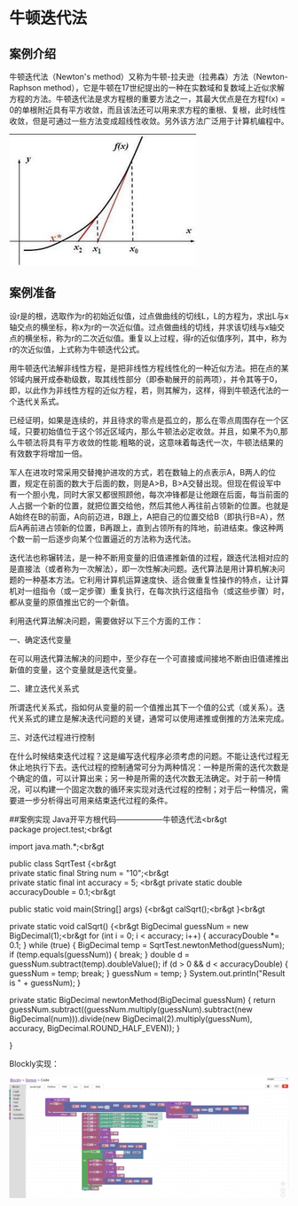 # 牛顿迭代法

## 案例介绍
牛顿迭代法（Newton's method）又称为牛顿-拉夫逊（拉弗森）方法（Newton-Raphson method），它是牛顿在17世纪提出的一种在实数域和复数域上近似求解方程的方法。牛顿迭代法是求方程根的重要方法之一，其最大优点是在方程f(x) = 0的单根附近具有平方收敛，而且该法还可以用来求方程的重根、复根，此时线性收敛，但是可通过一些方法变成超线性收敛。另外该方法广泛用于计算机编程中。

![](/assets/0.jpg)

## 案例准备
设r是的根，选取作为r的初始近似值，过点做曲线的切线L，L的方程为，求出L与x轴交点的横坐标，称x为r的一次近似值。过点做曲线的切线，并求该切线与x轴交点的横坐标，称为r的二次近似值。重复以上过程，得r的近似值序列，其中，称为r的次近似值，上式称为牛顿迭代公式。

用牛顿迭代法解非线性方程，是把非线性方程线性化的一种近似方法。把在点的某邻域内展开成泰勒级数，取其线性部分（即泰勒展开的前两项），并令其等于0，即，以此作为非线性方程的近似方程，若，则其解为，这样，得到牛顿迭代法的一个迭代关系式。

已经证明，如果是连续的，并且待求的零点是孤立的，那么在零点周围存在一个区域，只要初始值位于这个邻近区域内，那么牛顿法必定收敛。并且，如果不为0,那么牛顿法将具有平方收敛的性能.粗略的说，这意味着每迭代一次，牛顿法结果的有效数字将增加一倍。

军人在进攻时常采用交替掩护进攻的方式，若在数轴上的点表示A，B两人的位置，规定在前面的数大于后面的数，则是A>B，B>A交替出现。但现在假设军中有一个胆小鬼，同时大家又都很照顾他，每次冲锋都是让他跟在后面，每当前面的人占据一个新的位置，就把位置交给他，然后其他人再往前占领新的位置。也就是A始终在B的前面，A向前迈进，B跟上，A把自己的位置交给B（即执行B=A），然后A再前进占领新的位置，B再跟上，直到占领所有的阵地，前进结束。像这种两个数一前一后逐步向某个位置逼近的方法称为迭代法。

迭代法也称辗转法，是一种不断用变量的旧值递推新值的过程，跟迭代法相对应的是直接法（或者称为一次解法），即一次性解决问题。迭代算法是用计算机解决问题的一种基本方法。它利用计算机运算速度快、适合做重复性操作的特点，让计算机对一组指令（或一定步骤）重复执行，在每次执行这组指令（或这些步骤）时，都从变量的原值推出它的一个新值。

利用迭代算法解决问题，需要做好以下三个方面的工作：

一、确定迭代变量

在可以用迭代算法解决的问题中，至少存在一个可直接或间接地不断由旧值递推出新值的变量，这个变量就是迭代变量。

二、建立迭代关系式

所谓迭代关系式，指如何从变量的前一个值推出其下一个值的公式（或关系）。迭代关系式的建立是解决迭代问题的关键，通常可以使用递推或倒推的方法来完成。

三、对迭代过程进行控制


在什么时候结束迭代过程？这是编写迭代程序必须考虑的问题。不能让迭代过程无休止地执行下去。迭代过程的控制通常可分为两种情况：一种是所需的迭代次数是个确定的值，可以计算出来；另一种是所需的迭代次数无法确定。对于前一种情况，可以构建一个固定次数的循环来实现对迭代过程的控制；对于后一种情况，需要进一步分析得出可用来结束迭代过程的条件。

##案例实现
 Java开平方根代码——————牛顿迭代法<br&gt  
 package project.test;<br&gt  


import java.math.*;<br&gt  


public class SqrtTest {<br&gt  
private static final String num = "10";<br&gt  
private static final int accuracy = 5; <br&gt 
private static double accuracyDouble = 0.1;<br&gt


public static void main(String[] args) {<br&gt
calSqrt();<br&gt
}<br&gt


private static void calSqrt() {<br&gt
BigDecimal guessNum = new BigDecimal(1);<br&gt
for (int i = 0; i < accuracy; i++) {
accuracyDouble *= 0.1;
}
while (true) {
BigDecimal temp = SqrtTest.newtonMethod(guessNum);
if (temp.equals(guessNum)) {
break;
}
double d = guessNum.subtract(temp).doubleValue();
if (d > 0 && d < accuracyDouble) {
guessNum = temp;
break;
}
guessNum = temp;
}
System.out.println("Result is " + guessNum);
}


private static BigDecimal newtonMethod(BigDecimal guessNum) {
return guessNum.subtract((guessNum.multiply(guessNum).subtract(new BigDecimal(num))).divide(new BigDecimal(2).multiply(guessNum), accuracy, BigDecimal.ROUND_HALF_EVEN));
}


}

Blockly实现：

![](/assets/anliniu.png)
